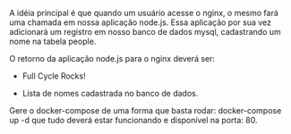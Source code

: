  A idéia principal é que quando um usuário acesse o nginx, o mesmo fará uma chamada em nossa aplicação node.js. Essa aplicação por sua vez adicionará um registro em nosso banco de dados mysql, cadastrando um nome na tabela people.

O retorno da aplicação node.js para o nginx deverá ser:

- Full Cycle Rocks!

- Lista de nomes cadastrada no banco de dados.

Gere o docker-compose de uma forma que basta rodar: docker-compose up -d que tudo deverá estar funcionando e disponível na porta: 80.
